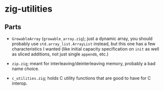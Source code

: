 # zig-utilities

## Parts

- `GrowableArray` (`growable_array.zig`); just a dynamic array, you should
  probably use `std.array_list.ArrayList` instead, but this one has a few
  characteristics I wanted (like initial capacity specification on `init` as
  well as sliced additions, not just single `append`s, etc.)

- `zip.zig`; meant for interleaving/deinterleaving memory, probably a bad name
  choice.

- `c_utilities.zig`; holds C utility functions that are good to have for C
  interop.